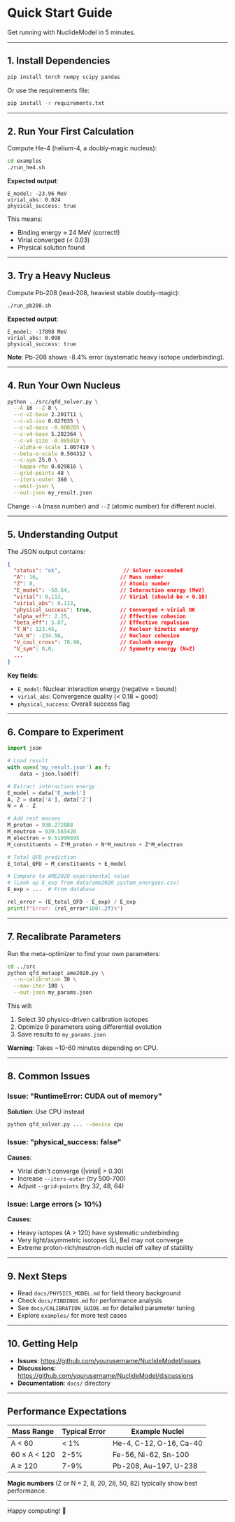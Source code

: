 # Quick Start Guide

Get running with NuclideModel in 5 minutes.

---

## 1. Install Dependencies

```bash
pip install torch numpy scipy pandas
```

Or use the requirements file:
```bash
pip install -r requirements.txt
```

---

## 2. Run Your First Calculation

Compute He-4 (helium-4, a doubly-magic nucleus):

```bash
cd examples
./run_he4.sh
```

**Expected output**:
```
E_model: -23.96 MeV
virial_abs: 0.024
physical_success: true
```

This means:
- Binding energy ≈ 24 MeV (correct!)
- Virial converged (< 0.03)
- Physical solution found

---

## 3. Try a Heavy Nucleus

Compute Pb-208 (lead-208, heaviest stable doubly-magic):

```bash
./run_pb208.sh
```

**Expected output**:
```
E_model: -17898 MeV
virial_abs: 0.098
physical_success: true
```

**Note**: Pb-208 shows -8.4% error (systematic heavy isotope underbinding).

---

## 4. Run Your Own Nucleus

```bash
python ../src/qfd_solver.py \
  --A 16 --Z 8 \
  --c-v2-base 2.201711 \
  --c-v2-iso 0.027035 \
  --c-v2-mass -0.000205 \
  --c-v4-base 5.282364 \
  --c-v4-size -0.085018 \
  --alpha-e-scale 1.007419 \
  --beta-e-scale 0.504312 \
  --c-sym 25.0 \
  --kappa-rho 0.029816 \
  --grid-points 48 \
  --iters-outer 360 \
  --emit-json \
  --out-json my_result.json
```

Change `--A` (mass number) and `--Z` (atomic number) for different nuclei.

---

## 5. Understanding Output

The JSON output contains:

```json
{
  "status": "ok",                    // Solver succeeded
  "A": 16,                          // Mass number
  "Z": 8,                           // Atomic number
  "E_model": -58.64,                // Interaction energy (MeV)
  "virial": 0.113,                  // Virial (should be < 0.18)
  "virial_abs": 0.113,
  "physical_success": true,         // Converged + virial OK
  "alpha_eff": 2.25,                // Effective cohesion
  "beta_eff": 5.07,                 // Effective repulsion
  "T_N": 123.45,                    // Nuclear kinetic energy
  "V4_N": -234.56,                  // Nuclear cohesion
  "V_coul_cross": 78.90,            // Coulomb energy
  "V_sym": 0.0,                     // Symmetry energy (N=Z)
  ...
}
```

**Key fields**:
- `E_model`: Nuclear interaction energy (negative = bound)
- `virial_abs`: Convergence quality (< 0.18 = good)
- `physical_success`: Overall success flag

---

## 6. Compare to Experiment

```python
import json

# Load result
with open('my_result.json') as f:
    data = json.load(f)

# Extract interaction energy
E_model = data['E_model']
A, Z = data['A'], data['Z']
N = A - Z

# Add rest masses
M_proton = 938.272088
M_neutron = 939.565420
M_electron = 0.51099895
M_constituents = Z*M_proton + N*M_neutron + Z*M_electron

# Total QFD prediction
E_total_QFD = M_constituents + E_model

# Compare to AME2020 experimental value
# (Look up E_exp from data/ame2020_system_energies.csv)
E_exp = ...  # From database

rel_error = (E_total_QFD - E_exp) / E_exp
print(f"Error: {rel_error*100:.2f}%")
```

---

## 7. Recalibrate Parameters

Run the meta-optimizer to find your own parameters:

```bash
cd ../src
python qfd_metaopt_ame2020.py \
  --n-calibration 30 \
  --max-iter 100 \
  --out-json my_params.json
```

This will:
1. Select 30 physics-driven calibration isotopes
2. Optimize 9 parameters using differential evolution
3. Save results to `my_params.json`

**Warning**: Takes ~10-60 minutes depending on CPU.

---

## 8. Common Issues

### Issue: "RuntimeError: CUDA out of memory"

**Solution**: Use CPU instead
```bash
python qfd_solver.py ... --device cpu
```

### Issue: "physical_success: false"

**Causes**:
- Virial didn't converge (|virial| > 0.30)
- Increase `--iters-outer` (try 500-700)
- Adjust `--grid-points` (try 32, 48, 64)

### Issue: Large errors (> 10%)

**Causes**:
- Heavy isotopes (A > 120) have systematic underbinding
- Very light/asymmetric isotopes (Li, Be) may not converge
- Extreme proton-rich/neutron-rich nuclei off valley of stability

---

## 9. Next Steps

- Read `docs/PHYSICS_MODEL.md` for field theory background
- Check `docs/FINDINGS.md` for performance analysis
- See `docs/CALIBRATION_GUIDE.md` for detailed parameter tuning
- Explore `examples/` for more test cases

---

## 10. Getting Help

- **Issues**: https://github.com/yourusername/NuclideModel/issues
- **Discussions**: https://github.com/yourusername/NuclideModel/discussions
- **Documentation**: `docs/` directory

---

## Performance Expectations

| Mass Range | Typical Error | Example Nuclei |
|------------|---------------|----------------|
| A < 60     | < 1%          | He-4, C-12, O-16, Ca-40 |
| 60 ≤ A < 120 | 2-5%        | Fe-56, Ni-62, Sn-100 |
| A ≥ 120    | 7-9%          | Pb-208, Au-197, U-238 |

**Magic numbers** (Z or N = 2, 8, 20, 28, 50, 82) typically show best performance.

---

Happy computing! 🚀
